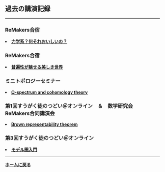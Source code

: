 ## **過去の講演記録**

--- 

### ReMakers合宿
<lo>
<li>
<strong><a href="/pdf/力学系？何それおいしいの？.pdf">力学系？何それおいしいの？</a>
</strong>
</li>
</lo>


### ReMakers合宿
<lo>
<li>
<strong><a href="/pdf/普遍性が魅せる美しき世界.pdf">普遍性が魅せる美しき世界</a>
</strong>
</li>
</lo>

### ミニトポロジーセミナー
<lo>
  <li>
  <strong><a href="/pdf/The homotopy construction of cohomology.pdf">Ω-spectrum and cohomology theory</a>
  </strong>
  </li>
</lo>

### 第1回すうがく徒のつどい＠オンライン　＆　数学研究会　ReMakers合同講演会
<lo>
  <li>
  <strong><a href="/pdf/Brown representability theorem.pdf">Brown representability theorem</a>
  </strong>
  </li>
</lo>

### 第3回すうがく徒のつどい＠オンライン
<lo>
  <li>
  <strong><a href="/pdf/history of model category.pdf">モデル圏入門</a>
  </strong>
  </li>
</lo>

---

**[ホームに戻る](/index)**